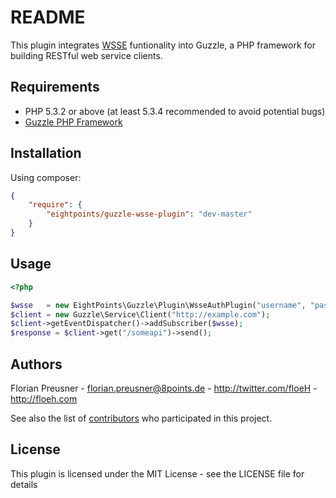 README
======
This plugin integrates [WSSE][1] funtionality into Guzzle, a PHP framework for building RESTful web service clients.


Requirements
------------
 - PHP 5.3.2 or above (at least 5.3.4 recommended to avoid potential bugs)
 - [Guzzle PHP Framework][2]

 
Installation
------------
Using composer:

``` json
{
    "require": {
        "eightpoints/guzzle-wsse-plugin": "dev-master"
    }
}
```

Usage
-----
``` php
<?php 

$wsse   = new EightPoints\Guzzle\Plugin\WsseAuthPlugin("username", "password");
$client = new Guzzle\Service\Client("http://example.com");
$client->getEventDispatcher()->addSubscriber($wsse);
$response = $client->get("/someapi")->send();
```


Authors
-------
Florian Preusner - <florian.preusner@8points.de> - <http://twitter.com/floeH> - <http://floeh.com><br />

See also the list of [contributors][3] who participated in this project.


License
-------
This plugin is licensed under the MIT License - see the LICENSE file for details

[1]: http://www.xml.com/pub/a/2003/12/17/dive.html
[2]: http://guzzlephp.org/
[3]: https://github.com/8p/guzzle-wsse-plugin/contributors